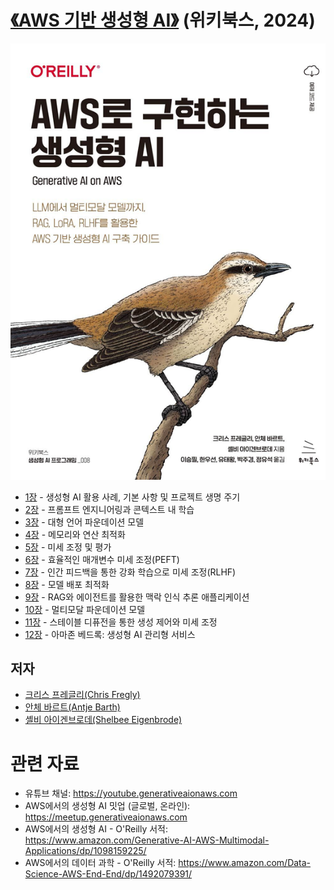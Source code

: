 # [《AWS 기반 생성형 AI》](https://www.amazon.com/Generative-AI-AWS-Multimodal-Applications/dp/1098159225/) (위키북스, 2024)

[![](img/gaia_book_cover_sm.png)](https://www.amazon.com/Generative-AI-AWS-Multimodal-Applications/dp/1098159225/)

* [1장](/01_intro) - 생성형 AI 활용 사례, 기본 사항 및 프로젝트 생명 주기
* [2장](/02_prompt) - 프롬프트 엔지니어링과 콘텍스트 내 학습
* [3장](/03_foundation) - 대형 언어 파운데이션 모델
* [4장](/04_optimize) - 메모리와 연산 최적화
* [5장](/05_finetune) - 미세 조정 및 평가
* [6장](/06_peft) - 효율적인 매개변수 미세 조정(PEFT)
* [7장](/07_rlhf) - 인간 피드백을 통한 강화 학습으로 미세 조정(RLHF)
* [8장](/08_deploy) - 모델 배포 최적화
* [9장](/09_rag) - RAG와 에이전트를 활용한 맥락 인식 추론 애플리케이션
* [10장](/10_multimodal) - 멀티모달 파운데이션 모델
* [11장](/11_diffusers) - 스테이블 디퓨전을 통한 생성 제어와 미세 조정
* [12장](/12_bedrock) - 아마존 베드록: 생성형 AI 관리형 서비스

## 저자
* [크리스 프레글리(Chris Fregly)](https://www.linkedin.com/in/cfregly/)
* [안체 바르트(Antje Barth)](https://www.linkedin.com/in/antje-barth/)
* [셸비 아이겐브로데(Shelbee Eigenbrode)](https://www.linkedin.com/in/shelbee-eigenbrode/)

# 관련 자료
* 유튜브 채널: https://youtube.generativeaionaws.com
* AWS에서의 생성형 AI 밋업 (글로벌, 온라인): https://meetup.generativeaionaws.com
* AWS에서의 생성형 AI - O'Reilly 서적: https://www.amazon.com/Generative-AI-AWS-Multimodal-Applications/dp/1098159225/
* AWS에서의 데이터 과학 - O'Reilly 서적: https://www.amazon.com/Data-Science-AWS-End-End/dp/1492079391/
